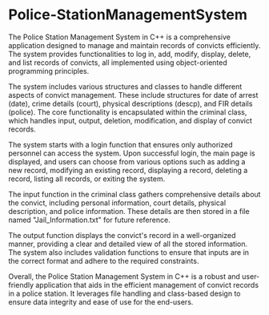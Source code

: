 # Police-StationManagementSystem
The Police Station Management System in C++ is a comprehensive application designed to manage and maintain records of convicts efficiently. The system provides functionalities to log in, add, modify, display, delete, and list records of convicts, all implemented using object-oriented programming principles.

The system includes various structures and classes to handle different aspects of convict management. These include structures for date of arrest (date), crime details (court), physical descriptions (descp), and FIR details (police). The core functionality is encapsulated within the criminal class, which handles input, output, deletion, modification, and display of convict records.

The system starts with a login function that ensures only authorized personnel can access the system. Upon successful login, the main page is displayed, and users can choose from various options such as adding a new record, modifying an existing record, displaying a record, deleting a record, listing all records, or exiting the system.

The input function in the criminal class gathers comprehensive details about the convict, including personal information, court details, physical description, and police information. These details are then stored in a file named "Jail_Information.txt" for future reference.

The output function displays the convict's record in a well-organized manner, providing a clear and detailed view of all the stored information. The system also includes validation functions to ensure that inputs are in the correct format and adhere to the required constraints.

Overall, the Police Station Management System in C++ is a robust and user-friendly application that aids in the efficient management of convict records in a police station. It leverages file handling and class-based design to ensure data integrity and ease of use for the end-users.
